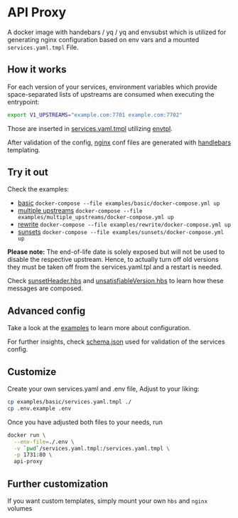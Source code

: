 # API Proxy

A docker image with handebars / yq / yq and envsubst which is utilized for
generating nginx configuration based on env vars and a mounted `services.yaml.tmpl` File.

## How it works

For each version of your services, environment variables which provide
space-separated lists of upstreams are consumed when executing the entrypoint:

```bash
export V1_UPSTREAMS="example.com:7701 example.com:7702"
```

Those are inserted in [services.yaml.tmpl](examples/basic/services.yaml.tmpl) utilizing [envtpl](https://github.com/subfuzion/envtpl).

After validation of the config, [nginx](nginx) conf files are generated with [handlebars](https://handlebarsjs.com/) templating.

## Try it out

Check the examples:

* [basic](examples/basic) `docker-compose --file examples/basic/docker-compose.yml up`
* [multiple upstreams](examples/multiple_upstreams) `docker-compose --file examples/multiple_upstreams/docker-compose.yml up`
* [rewrite](examples/rewrite) `docker-compose --file examples/rewrite/docker-compose.yml up`
* [sunsets](examples/sunsets) `docker-compose --file examples/sunsets/docker-compose.yml up`

**Please note:** The end-of-life date is solely exposed but will not be used to disable the respective upstream.
Hence, to actually turn off old versions they must be taken off from the services.yaml.tpl and a restart is needed.

Check [sunsetHeader.hbs](hbs/partials/sunsetHeader.hbs) and [unsatisfiableVersion.hbs](hbs/unsatisfiableVersion.hbs)
to learn how these messages are composed.

## Advanced config

Take a look at the [examples](examples) to learn more about configuration.

For further insights, check [schema.json](hbs/schema.json) used for validation of the services config.

## Customize

Create your own services.yaml and .env file, Adjust to your liking:

```bash
cp examples/basic/services.yaml.tmpl ./
cp .env.example .env
```

Once you have adjusted both files to your needs, run

```bash
docker run \
  --env-file=./.env \
  -v `pwd`/services.yaml.tmpl:/services.yaml.tmpl \
  -p 1731:80 \
  api-proxy
```

## Further customization

If you want custom templates, simply mount your own `hbs` and  `nginx` volumes


